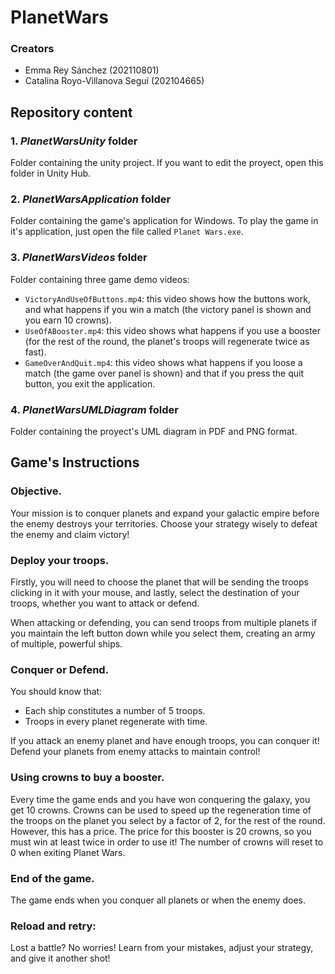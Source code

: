 # PlanetWars

### Creators
- Emma Rey Sánchez (202110801)
- Catalina Royo-Villanova Seguí (202104665)



## Repository content
### 1. *PlanetWarsUnity* folder
Folder containing the unity project. If you want to edit the proyect, open this folder in Unity Hub.

### 2. *PlanetWarsApplication* folder
Folder containing the game's application for Windows. To play the game in it's application, just open the file called `Planet Wars.exe`.

### 3. *PlanetWarsVideos* folder
Folder containing three game demo videos:
- `VictoryAndUseOfButtons.mp4`: this video shows how the buttons work, and what happens if you win a match (the victory panel is shown and you earn 10 crowns).
- `UseOfABooster.mp4`: this video shows what happens if you use a booster (for the rest of the round, the planet's troops will regenerate twice as fast).
- `GameOverAndQuit.mp4`: this video shows what happens if you loose a match (the game over panel is shown) and that if you press the quit button, you exit the application.

### 4. *PlanetWarsUMLDiagram* folder
Folder containing the proyect's UML diagram in PDF and PNG format.



## Game's Instructions
### Objective.
Your mission is to conquer planets and expand your galactic empire before the enemy destroys your territories.
Choose your strategy wisely to defeat the enemy and claim victory!


### Deploy your troops.
Firstly, you will need to choose the planet that will be sending the troops clicking in it with your mouse, and lastly, select the destination of your troops, whether you want to attack or defend.

When attacking or defending, you can send troops from multiple planets if you maintain the left button down while you select them, creating an army of multiple, powerful ships.


### Conquer or Defend.
You should know that:
- Each ship constitutes a number of 5 troops.
- Troops in every planet regenerate with time.

If you attack an enemy planet and have enough troops, you can conquer it!
Defend your planets from enemy attacks to maintain control!


### Using crowns to buy a booster.

Every time the game ends and you have won conquering the galaxy, you get 10 crowns. Crowns can be used to speed up the regeneration time of the troops on the planet you select by a factor of 2, for the rest of the round. However, this has a price. The price for this booster is 20 crowns, so you must win at least twice in order to use it! The number of crowns will reset to 0 when exiting Planet Wars.


### End of the game.
The game ends when you conquer all planets or when the enemy does.


### Reload and retry:
Lost a battle? No worries! Learn from your mistakes, adjust your strategy, and give it another shot!
